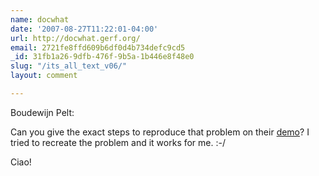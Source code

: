 ```yaml
---
name: docwhat
date: '2007-08-27T11:22:01-04:00'
url: http://docwhat.gerf.org/
email: 2721fe8ffd609b6df0d4b734defc9cd5
_id: 31fb1a26-9dfb-476f-9b5a-1b446e8f48e0
slug: "/its_all_text_v06/"
layout: comment

---
```


Boudewijn Pelt:

Can you give the exact steps to reproduce that problem on their <a href="http://demo.cenqua.com/" rel="nofollow">demo</a>?  I tried to recreate the problem and it works for me. :-/

Ciao!
